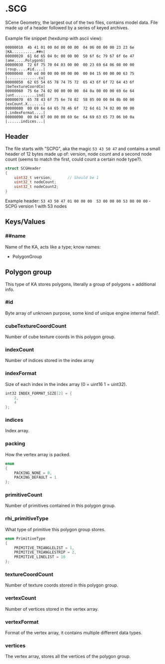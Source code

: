 # .SCG

SCene Geometry, the largest out of the two files, contains model data. File made up of a header followed by a series of keyed archives.<br><br>
Example file snippet (hexdump with ascii view):

```
00000010  4b 41 01 00 0d 00 00 00  04 06 00 00 00 23 23 6e  |KA...........##n|
00000020  61 6d 65 04 0c 00 00 00  50 6f 6c 79 67 6f 6e 47  |ame.....PolygonG|
00000030  72 6f 75 70 04 03 00 00  00 23 69 64 06 08 00 00  |roup.....#id....|
00000040  00 ed 00 00 00 00 00 00  00 04 15 00 00 00 63 75  |..............cu|
00000050  62 65 54 65 78 74 75 72  65 43 6f 6f 72 64 43 6f  |beTextureCoordCo|
00000060  75 6e 74 02 00 00 00 00  04 0a 00 00 00 69 6e 64  |unt..........ind|
00000070  65 78 43 6f 75 6e 74 02  58 05 00 00 04 0b 00 00  |exCount.X.......|
00000080  00 69 6e 64 65 78 46 6f  72 6d 61 74 02 00 00 00  |.indexFormat....|
00000090  00 04 07 00 00 00 69 6e  64 69 63 65 73 06 b0 0a  |......indices...|
```

## Header

The file starts with "SCPG", aka the magic `53 43 50 47` and contains a small header of 12 bytes made up of: version, node count and a second node count (seems to match the first, could count a certain node type?).

```c
struct SCGHeader
{
    uint32_t version;       // Should be 1
    uint32_t nodeCount;
    uint32_t nodeCount2;
}
```

Example header: `53 43 50 47 01 00 00 00  53 00 00 00 53 00 00 00` - SCPG version 1 with 53 nodes

## Keys/Values

### \#\#name

Name of the KA, acts like a type; know names:

- PolygonGroup

## Polygon group

This type of KA stores polygons, literally a group of polygons + additional info.

### \#id

Byte array of unknown purpose, some kind of unique engine internal field?.

### cubeTextureCoordCount

Number of cube texture coords in this polygon group.

### indexCount

Number of indices stored in the index array

### indexFormat

Size of each index in the index array (0 = uint16 1 = uint32).

```c
int32 INDEX_FORMAT_SIZE[2] = {
    2,
    4
};
```

### indices

Index array.

### packing

How the vertex array is packed.

```c
enum
{
    PACKING_NONE = 0,
    PACKING_DEFAULT = 1
};
```

### primitiveCount

Number of primitives contained in this polygon group.

### rhi_primitiveType

What type of primitive this polygon group stores.

```c
enum PrimitiveType
{
    PRIMITIVE_TRIANGLELIST = 1,
    PRIMITIVE_TRIANGLESTRIP = 2,
    PRIMITIVE_LINELIST = 10
};
```

### textureCoordCount

Number of texture coords stored in this polygon group.

### vertexCount

Number of vertices stored in the vertex array.

### vertexFormat

Format of the vertex array, it contains multiple different data types.

### vertices

The vertex array, stores all the vertices of the polygon group.
